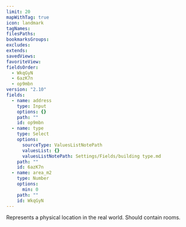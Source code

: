 ```yaml
---
limit: 20
mapWithTag: true
icon: landmark
tagNames: 
filesPaths: 
bookmarksGroups: 
excludes: 
extends: 
savedViews: 
favoriteView: 
fieldsOrder:
  - WkqGyN
  - 6azK7n
  - op9mbn
version: "2.10"
fields:
  - name: address
    type: Input
    options: {}
    path: ""
    id: op9mbn
  - name: type
    type: Select
    options:
      sourceType: ValuesListNotePath
      valuesList: {}
      valuesListNotePath: Settings/Fields/building type.md
    path: ""
    id: 6azK7n
  - name: area_m2
    type: Number
    options:
      min: 0
    path: ""
    id: WkqGyN
---
```

Represents a physical location in the real world. Should contain rooms.